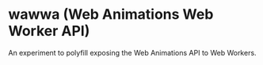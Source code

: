 wawwa (Web Animations Web Worker API)
=====================================

An experiment to polyfill exposing the Web Animations API to Web Workers.
